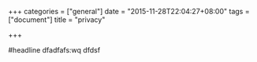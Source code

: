 +++
categories = ["general"]
date = "2015-11-28T22:04:27+08:00"
tags = ["document"]
title = "privacy"

+++

#headline
dfadfafs:wq
dfdsf

